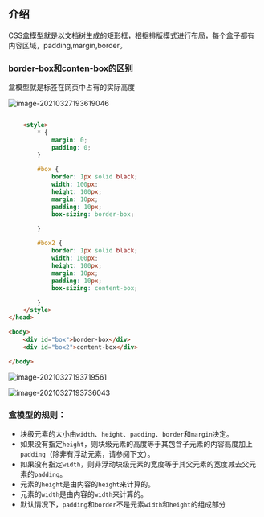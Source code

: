 ## 介绍

CSS盒模型就是以文档树生成的矩形框，根据排版模式进行布局，每个盒子都有内容区域，padding,margin,border。

### border-box和conten-box的区别







盒模型就是标签在网页中占有的实际高度

![image-20210327193619046](C:\Users\Administrator\AppData\Roaming\Typora\typora-user-images\image-20210327193619046.png)

```html

    <style>
        * {
            margin: 0;
            padding: 0;
        }

        #box {
            border: 1px solid black;
            width: 100px;
            height: 100px;
            margin: 10px;
            padding: 10px;
            box-sizing: border-box;

        }

        #box2 {
            border: 1px solid black;
            width: 100px;
            height: 100px;
            margin: 10px;
            padding: 10px;
            box-sizing: content-box;

        }
    </style>
</head>

<body>
    <div id="box">border-box</div>
    <div id="box2">content-box</div>

</body>


```

![image-20210327193719561](C:\Users\Administrator\AppData\Roaming\Typora\typora-user-images\image-20210327193719561.png)

![image-20210327193736043](C:\Users\Administrator\AppData\Roaming\Typora\typora-user-images\image-20210327193736043.png)





### 盒模型的规则：

- 块级元素的大小由`width`、`height`、`padding`、`border`和`margin`决定。
- 如果没有指定`height`，则块级元素的高度等于其包含子元素的内容高度加上`padding`（除非有浮动元素，请参阅下文）。
- 如果没有指定`width`，则非浮动块级元素的宽度等于其父元素的宽度减去父元素的`padding`。
- 元素的`height`是由内容的`height`来计算的。
- 元素的`width`是由内容的`width`来计算的。
- 默认情况下，`padding`和`border`不是元素`width`和`height`的组成部分